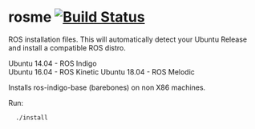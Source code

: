 # rosme [![Build Status](https://travis-ci.org/linorobot/rosme.svg?branch=master)](https://travis-ci.org/linorobot/rosme)
ROS installation files. This will automatically detect your Ubuntu Release and install a compatible ROS distro. 

Ubuntu 14.04 - ROS Indigo   
Ubuntu 16.04 - ROS Kinetic
Ubuntu 18.04 - ROS Melodic

Installs ros-indigo-base (barebones) on non X86 machines.

Run:

```
  ./install
```
